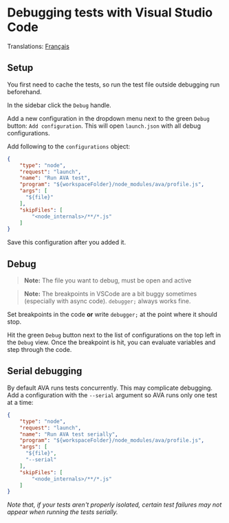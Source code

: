 # Debugging tests with Visual Studio Code

Translations: [Français](https://github.com/avajs/ava-docs/blob/master/fr_FR/docs/recipes/debugging-with-vscode.md)

## Setup

You first need to cache the tests, so run the test file outside debugging run beforehand.

In the sidebar click the `Debug` handle.

Add a new configuration in the dropdown menu next to the green `Debug` button: `Add configuration`. This will open `launch.json` with all debug configurations.

Add following to the `configurations` object:

```json
{
	"type": "node",
	"request": "launch",
	"name": "Run AVA test",
	"program": "${workspaceFolder}/node_modules/ava/profile.js",
	"args": [
	  "${file}"
	],
	"skipFiles": [
		"<node_internals>/**/*.js"
	]
}
```

Save this configuration after you added it.

## Debug

> **Note:** The file you want to debug, must be open and active

> **Note:** The breakpoints in VSCode are a bit buggy sometimes (especially with async code). `debugger;` always works fine.

Set breakpoints in the code **or** write `debugger;` at the point where it should stop.

Hit the green `Debug` button next to the list of configurations on the top left in the `Debug` view. Once the breakpoint is hit, you can evaluate variables and step through the code.

## Serial debugging

By default AVA runs tests concurrently. This may complicate debugging. Add a configuration with the `--serial` argument so AVA runs only one test at a time:

```json
{
	"type": "node",
	"request": "launch",
	"name": "Run AVA test serially",
	"program": "${workspaceFolder}/node_modules/ava/profile.js",
	"args": [
	  "${file}",
	  "--serial"
	],
	"skipFiles": [
		"<node_internals>/**/*.js"
	]
}
```

*Note that, if your tests aren't properly isolated, certain test failures may not appear when running the tests serially.*
